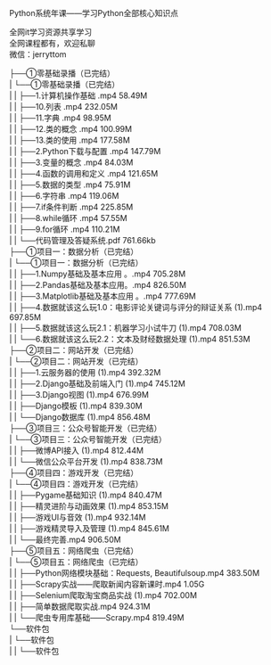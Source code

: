 Python系统年课——学习Python全部核心知识点

全网it学习资源共享学习<br>全网课程都有，欢迎私聊<br>微信：jerryttom<br>

├──①零基础录播（已完结）<br> | └──①零基础录播（已完结）<br> | | ├──1.计算机操作基础 .mp4 58.49M<br> | | ├──10.列表 .mp4 232.05M<br> | | ├──11.字典 .mp4 98.95M<br> | | ├──12.类的概念 .mp4 100.99M<br> | | ├──13.类的使用 .mp4 177.58M<br> | | ├──2.Python下载与配置 .mp4 147.79M<br> | | ├──3.变量的概念 .mp4 84.03M<br> | | ├──4.函数的调用和定义 .mp4 121.65M<br> | | ├──5.数据的类型 .mp4 75.91M<br> | | ├──6.字符串 .mp4 119.06M<br> | | ├──7.if条件判断 .mp4 225.85M<br> | | ├──8.while循环 .mp4 57.55M<br> | | ├──9.for循环 .mp4 110.21M<br> | | └──代码管理及答疑系统.pdf 761.66kb<br> ├──①项目一：数据分析（已完结）<br> | └──①项目一：数据分析（已完结）<br> | | ├──1.Numpy基础及基本应用 。.mp4 705.28M<br> | | ├──2.Pandas基础及基本应用。.mp4 826.50M<br> | | ├──3.Matplotlib基础及基本应用 。.mp4 777.69M<br> | | ├──4.数据就该这么玩1.0：电影评论关键词与评分的辩证关系 (1).mp4 697.85M<br> | | ├──5.数据就该这么玩2.1：机器学习小试牛刀 (1).mp4 708.03M<br> | | └──6.数据就该这么玩2.2：文本及财经数据处理 (1).mp4 851.53M<br> ├──②项目二：网站开发（已完结）<br> | └──②项目二：网站开发（已完结）<br> | | ├──1.云服务器的使用 (1).mp4 392.32M<br> | | ├──2.Django基础及前端入门 (1).mp4 745.12M<br> | | ├──3.Django视图 (1).mp4 676.99M<br> | | ├──Django模板 (1).mp4 839.30M<br> | | └──Django数据库 (1).mp4 856.48M<br> ├──③项目三：公众号智能开发（已完结）<br> | └──③项目三：公众号智能开发（已完结）<br> | | ├──微博API接入 (1).mp4 812.44M<br> | | └──微信公众平台开发 (1).mp4 838.73M<br> ├──④项目四：游戏开发（已完结）<br> | └──④项目四：游戏开发（已完结）<br> | | ├──Pygame基础知识 (1).mp4 840.47M<br> | | ├──精灵进阶与动画效果 (1).mp4 853.15M<br> | | ├──游戏UI与音效 (1).mp4 932.14M<br> | | ├──游戏精灵导入及管理 (1).mp4 845.61M<br> | | └──最终完善.mp4 906.50M<br> ├──⑤项目五：网络爬虫（已完结）<br> | └──⑤项目五：网络爬虫（已完结）<br> | | ├──Python网络模块基础：Requests, Beautifulsoup.mp4 383.50M<br> | | ├──Scrapy实战——爬取新闻内容新课时.mp4 1.05G<br> | | ├──Selenium爬取淘宝商品实战 (1).mp4 702.00M<br> | | ├──简单数据爬取实战.mp4 924.31M<br> | | └──爬虫专用库基础——Scrapy.mp4 819.49M<br> └──软件包<br> | └──软件包<br> | | └──软件包